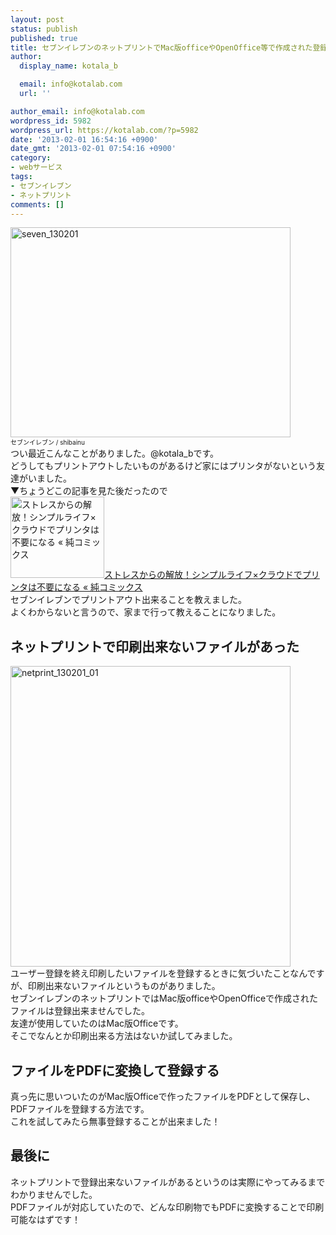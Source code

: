 ```yaml
---
layout: post
status: publish
published: true
title: セブンイレブンのネットプリントでMac版officeやOpenOffice等で作成された登録出来ないファイルを印刷する方法
author:
  display_name: kotala_b

  email: info@kotalab.com
  url: ''

author_email: info@kotalab.com
wordpress_id: 5982
wordpress_url: https://kotalab.com/?p=5982
date: '2013-02-01 16:54:16 +0900'
date_gmt: '2013-02-01 07:54:16 +0900'
category:
- webサービス
tags:
- セブンイレブン
- ネットプリント
comments: []
---
```

<p><img src="https://kotalab.com/wp-content/uploads/seven_130201-448x336.jpg" alt="seven_130201" width="448" height="336" class="alignnone size-large wp-image-5986" /><br />
<span style="font-size:10px;">セブンイレブン / shibainu</span><br />
つい最近こんなことがありました。@kotala_bです。<br />
どうしてもプリントアウトしたいものがあるけど家にはプリンタがないという友達がいました。<br />
▼ちょうどこの記事を見た後だったので<br />
<a href="http://jun0424.com/?p=2497" target="_blank"><img  class="alignleft" src="https://capture.heartrails.com/150x130?http://jun0424.com/?p=2497" alt="ストレスからの解放！シンプルライフ&times;クラウドでプリンタは不要になる &laquo; 純コミックス" width="150" height="130" /></a><a href="http://jun0424.com/?p=2497" target="_blank">ストレスからの解放！シンプルライフ&times;クラウドでプリンタは不要になる &laquo; 純コミックス</a><a href="https://b.hatena.ne.jp/entry/http://jun0424.com/?p=2497" target="_blank"><img border="0" src="https://b.hatena.ne.jp/entry/image/http://jun0424.com/?p=2497" alt="" /></a><br style="clear:both;" />セブンイレブンでプリントアウト出来ることを教えました。<br />
よくわからないと言うので、家まで行って教えることになりました。<br />
</p>
<!--more-->
<h2>ネットプリントで印刷出来ないファイルがあった</h2>
<p><img src="https://kotalab.com/wp-content/uploads/netprint_130201_01-448x481.jpg" alt="netprint_130201_01" width="448" height="481" class="alignnone size-large wp-image-5983" /><br />
ユーザー登録を終え印刷したいファイルを登録するときに気づいたことなんですが、印刷出来ないファイルというものがありました。<br />
セブンイレブンのネットプリントではMac版officeやOpenOfficeで作成されたファイルは登録出来ませんでした。<br />
友達が使用していたのはMac版Officeです。<br />
そこでなんとか印刷出来る方法はないか試してみました。</p>
<h2>ファイルをPDFに変換して登録する</h2>
<p>真っ先に思いついたのがMac版Officeで作ったファイルをPDFとして保存し、PDFファイルを登録する方法です。<br />
これを試してみたら無事登録することが出来ました！</p>
<h2>最後に</h2>
<p>ネットプリントで登録出来ないファイルがあるというのは実際にやってみるまでわかりませんでした。<br />
PDFファイルが対応していたので、どんな印刷物でもPDFに変換することで印刷可能なはずです！</p>
